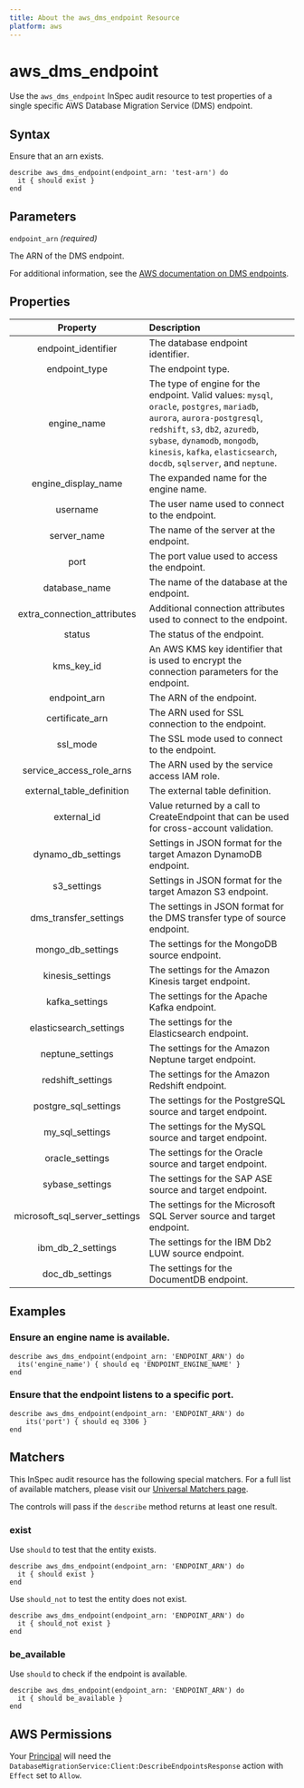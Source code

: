 ```yaml
---
title: About the aws_dms_endpoint Resource
platform: aws
---
```


# aws_dms_endpoint

Use the `aws_dms_endpoint` InSpec audit resource to test properties of a single specific AWS Database Migration Service (DMS) endpoint.

## Syntax

Ensure that an arn exists.

    describe aws_dms_endpoint(endpoint_arn: 'test-arn') do
      it { should exist }
    end

## Parameters

`endpoint_arn` _(required)_

The ARN of the DMS endpoint.

For additional information, see the [AWS documentation on DMS endpoints](https://docs.aws.amazon.com/AWSCloudFormation/latest/UserGuide/aws-resource-dms-endpoint.html).

## Properties

| Property | Description |
| :---: | :--- |
| endpoint_identifier | The database endpoint identifier. |
| endpoint_type | The endpoint type. |
| engine_name | The type of engine for the endpoint. Valid values: `mysql`, `oracle`, `postgres`, `mariadb`, `aurora`, `aurora-postgresql`, `redshift`, `s3`, `db2`, `azuredb`, `sybase`, `dynamodb`, `mongodb`, `kinesis`, `kafka`, `elasticsearch`, `docdb`, `sqlserver`, and `neptune`. |
| engine_display_name | The expanded name for the engine name. |
| username | The user name used to connect to the endpoint. |
| server_name | The name of the server at the endpoint. |
| port | The port value used to access the endpoint. |
| database_name | The name of the database at the endpoint. |
| extra_connection_attributes | Additional connection attributes used to connect to the endpoint. |
| status | The status of the endpoint. |
| kms_key_id | An AWS KMS key identifier that is used to encrypt the connection parameters for the endpoint. |
| endpoint_arn | The ARN of the endpoint. |
| certificate_arn | The ARN used for SSL connection to the endpoint. |
| ssl_mode | The SSL mode used to connect to the endpoint. |
| service_access_role_arns | The ARN used by the service access IAM role. |
| external_table_definition | The external table definition. |
| external_id | Value returned by a call to CreateEndpoint that can be used for cross-account validation. |
| dynamo_db_settings | Settings in JSON format for the target Amazon DynamoDB endpoint. |
| s3_settings | Settings in JSON format for the target Amazon S3 endpoint. |
| dms_transfer_settings | The settings in JSON format for the DMS transfer type of source endpoint. |
| mongo_db_settings | The settings for the MongoDB source endpoint. |
| kinesis_settings | The settings for the Amazon Kinesis target endpoint. |
| kafka_settings | The settings for the Apache Kafka endpoint. |
| elasticsearch_settings | The settings for the Elasticsearch endpoint. |
| neptune_settings | The settings for the Amazon Neptune target endpoint. |
| redshift_settings | The settings for the Amazon Redshift endpoint. |
| postgre_sql_settings | The settings for the PostgreSQL source and target endpoint.  |
| my_sql_settings | The settings for the MySQL source and target endpoint. |
| oracle_settings | The settings for the Oracle source and target endpoint. |
| sybase_settings | The settings for the SAP ASE source and target endpoint. |
| microsoft_sql_server_settings | The settings for the Microsoft SQL Server source and target endpoint. |
| ibm_db_2_settings | The settings for the IBM Db2 LUW source endpoint. |
| doc_db_settings | The settings for the DocumentDB endpoint. |

## Examples

### Ensure an engine name is available.

    describe aws_dms_endpoint(endpoint_arn: 'ENDPOINT_ARN') do
      its('engine_name') { should eq 'ENDPOINT_ENGINE_NAME' }
    end

### Ensure that the endpoint listens to a specific port.

    describe aws_dms_endpoint(endpoint_arn: 'ENDPOINT_ARN') do
        its('port') { should eq 3306 }
    end

## Matchers

This InSpec audit resource has the following special matchers. For a full list of available matchers, please visit our [Universal Matchers page](https://www.inspec.io/docs/reference/matchers/).

The controls will pass if the `describe` method returns at least one result.

### exist

Use `should` to test that the entity exists.

    describe aws_dms_endpoint(endpoint_arn: 'ENDPOINT_ARN') do
      it { should exist }
    end

Use `should_not` to test the entity does not exist.

    describe aws_dms_endpoint(endpoint_arn: 'ENDPOINT_ARN') do
      it { should_not exist }
    end

### be_available

Use `should` to check if the endpoint is available.

    describe aws_dms_endpoint(endpoint_arn: 'ENDPOINT_ARN') do
      it { should be_available }
    end

## AWS Permissions

Your [Principal](https://docs.aws.amazon.com/IAM/latest/UserGuide/intro-structure.html#intro-structure-principal) will need the `DatabaseMigrationService:Client:DescribeEndpointsResponse` action with `Effect` set to `Allow`.
